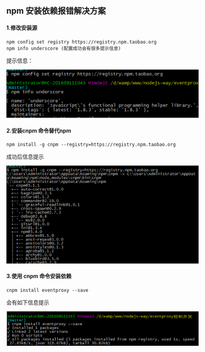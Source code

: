 ## npm 安装依赖报错解决方案



#### 1.修改安装源

```
npm config set registry https://registry.npm.taobao.org
npm info underscore (配置成功会有很多提示信息)
```

提示信息：

![](xiugai.png)



#### 2.安装cnpm 命令替代npm

```
npm install -g cnpm --registry=https://registry.npm.taobao.org
```

成功后信息提示

![命令成功安装提示](npm1.png)



#### 3.使用 cnpm 命令安装依赖

```
cnpm install eventproxy --save
```

会有如下信息提示

![成功安装显示](npm.png)

